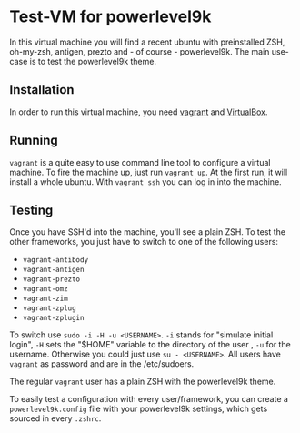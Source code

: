 # Test-VM for powerlevel9k

In this virtual machine you will find a recent ubuntu with preinstalled ZSH, oh-my-zsh, antigen, prezto and - of course - powerlevel9k. The main use-case is to test the powerlevel9k theme.

## Installation

In order to run this virtual machine, you need [vagrant](https://www.vagrantup.com/) and [VirtualBox](http://www.virtualbox.org/).

## Running

`vagrant` is a quite easy to use command line tool to configure a virtual machine. To fire the machine up, just run `vagrant up`. At the first run, it will install a whole ubuntu. With `vagrant ssh` you can log in into the machine.

## Testing

Once you have SSH'd into the machine, you'll see a plain ZSH. To test the other frameworks, you just have to switch to one of the following users:

  * `vagrant-antibody`
  * `vagrant-antigen`
  * `vagrant-prezto`
  * `vagrant-omz`
  * `vagrant-zim`
  * `vagrant-zplug`
  * `vagrant-zplugin`

To switch use `sudo -i -H -u <USERNAME>`. `-i` stands for "simulate initial login", `-H` sets the "$HOME" variable to the directory of the user , `-u` for the username. Otherwise you could just use `su - <USERNAME>`.
All users have `vagrant` as password and are in the /etc/sudoers.

The regular `vagrant` user has a plain ZSH with the powerlevel9k theme.

To easily test a configuration with every user/framework, you can create a `powerlevel9k.config` file with your powerlevel9k settings, which gets sourced in every `.zshrc`.